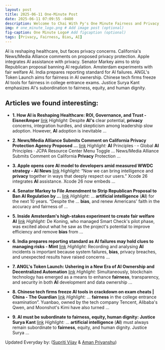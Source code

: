 ```yaml
---
layout: post
title: 2025-06-11 One-Minute Post
date: 2025-06-11 07:09:55 -0400
description: Welcome to Chai With Py's One Minute Fairness and Privacy, which aims to provide you the current happenings in the world of Fairness, Privacy, and AI.
img: # one_minute_logo.png # Add image post (optional)
fig-caption: One Minute Logo# Add figcaption (optional)
tags: [Privacy, Fairness, Bias, AI]
---
```


AI is reshaping healthcare, but faces privacy concerns. California's News/Media Alliance comments on proposed privacy protection. Apple integrates AI assistance with privacy. Senator Markey aims to strip Republican proposal banning AI regulation. Amsterdam experiments with fair welfare AI. India prepares reporting standard for AI failures. ANGL's Token Launch aims for fairness in AI ownership. Chinese tech firms freeze AI tools for fairness in college entrance exams. Justice Surya Kant emphasizes AI's subordination to fairness, equity, and human dignity.

## Articles we found interesting:

- **1. How <b>AI</b> is Reshaping Healthcare: ROI, Governance, and Trust - EisnerAmper** [link](https://www.eisneramper.com/insights/artificial-intelligence-insights/ai-reshaping-healthcare-0625/)
_Highlight:_ Despite <b>AI&#39;s</b> clear potential, <b>privacy</b> concerns, integration hurdles, and skepticism among leadership slow adoption. However, <b>AI</b> adoption is inevitable&nbsp;...

- **2. News/Media Alliance Submits Comment on California <b>Privacy</b> Protection Agency Proposed ...** [link](https://www.newsmediaalliance.org/comments-on-proposed-cppa-data-broker-requirements/)
_Highlight:_ <b>AI</b> Principles &middot; – Global <b>AI</b> Principles &middot; JCPA Resource Center Menu Toggle ... News/Media Alliance Submits Comment on California <b>Privacy</b> Protection&nbsp;...

- **3. Apple opens core <b>AI</b> model to developers amid measured WWDC strategy - <b>AI</b> News** [link](https://www.artificialintelligence-news.com/news/apple-opens-core-ai-model-to-developers-amid-measured-wwdc-strategy/)
_Highlight:_ “Now we can bring intelligence and <b>privacy</b> together in ways that deeply respect our users.” Xcode 26 integrates <b>AI</b> assistance. Xcode 26 now embeds&nbsp;...

- **4. Senator Markey to File Amendment to Strip Republican Proposal to Ban <b>AI</b> Regulation by ...** [link](https://www.markey.senate.gov/news/press-releases/senator-markey-to-file-amendment-to-strip-republican-proposal-to-ban-ai-regulation-by-states-from-reconciliation-package)
_Highlight:_ ... <b>artificial intelligence</b> (<b>AI</b>) for the next 10 years. “Despite the ... <b>bias</b>, and renew Americans&#39; faith in the accuracy and fairness of&nbsp;...

- **5. Inside Amsterdam&#39;s high-stakes experiment to create fair welfare <b>AI</b>** [link](https://www.technologyreview.com/2025/06/11/1118233/amsterdam-fair-welfare-ai-discriminatory-algorithms-failure/)
_Highlight:_ De Koning, who managed Smart Check&#39;s pilot phase, was excited about what he saw as the project&#39;s potential to improve efficiency and remove <b>bias</b> from&nbsp;...

- **6. India prepares reporting standard as <b>AI</b> failures may hold clues to managing risks - Mint** [link](https://www.livemint.com/industry/telecom/india-draft-standard-tec-dot-report-ai-incidents-manage-risks-11749551887853.html)
_Highlight:_ Recording and analysing <b>AI</b> incidents is important because system failures, <b>bias</b>, privacy breaches, and unexpected results have raised concerns&nbsp;...

- **7. ANGL&#39;s Token Launch: Ushering in a New Era of <b>AI</b> Ownership and Decentralized Automation** [link](https://www.usatoday.com/story/special/contributor-content/2025/06/09/angls-token-launch-ushering-in-a-new-era-of-ai-ownership-and-decentralized-automation/84120467007/)
_Highlight:_ Simultaneously, blockchain technology has emerged as a means to enhance <b>fairness</b>, transparency, and security in both <b>AI</b> development and data ownership&nbsp;...

- **8. Chinese tech firms freeze <b>AI</b> tools in crackdown on exam cheats | China - The Guardian** [link](https://www.theguardian.com/world/2025/jun/09/chinese-tech-firms-freeze-ai-tools-exam-cheats-universities-gaokao)
_Highlight:_ ... <b>fairness</b> in the college entrance examination”. Yuanbao, owned by the tech company Tencent, Alibaba&#39;s Qwen, and Moonshot&#39;s Kimi have also turned&nbsp;...

- **9. <b>AI</b> must be subordinate to <b>fairness</b>, equity, human dignity: Justice Surya Kant** [link](https://www.hindustantimes.com/india-news/ai-must-be-subordinate-to-fairness-equity-human-dignity-justice-surya-kant-101749525519765.html)
_Highlight:_ ... <b>artificial intelligence</b> (<b>AI</b>) must always remain subordinate to <b>fairness</b>, equity, and human dignity. Justice Surya&nbsp;...


Updated Everyday by: (<a href="https://supritivijay.github.io/">Supriti Vijay</a> & <a href="https://amanpriyanshu.github.io/">Aman Priyanshu</a>)
